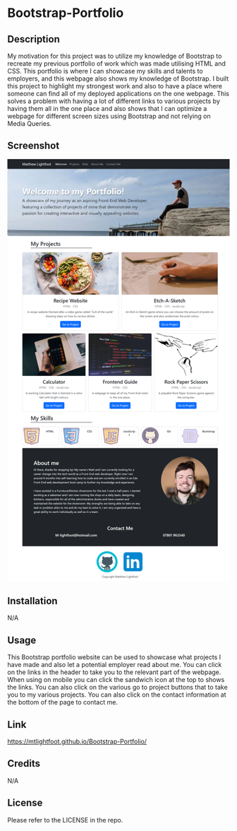 # Bootstrap-Portfolio

## Description

My motivation for this project was to utilize my knowledge of Bootstrap to recreate my previous portfolio of work which was made utilising HTML and CSS. This portfolio is where I can showcase my skills and talents to employers, and this webpage also shows my knowledge of Bootstrap. I built this project to highlight my strongest work and also to have a place where someone can find all of my deployed applications on the one webpage. This solves a problem with having a lot of different links to various projects by having them all in the one place and also shows that I can optimize a webpage for different screen sizes using Bootstrap and not relying on Media Queries.

## Screenshot

![ScreenShot](images/screenshot-pc.png)

## Installation

N/A

## Usage

This Bootstrap portfolio website can be used to showcase what projects I have made and also let a potential employer read about me. You can click on the links in the header to take you to the relevant part of the webpage. When using on mobile you can click the sandwich icon at the top to shows the links. You can also click on the various go to project buttons that to take you to my various projects. You can also click on the contact information at the bottom of the page to contact me.

## Link

https://mtlightfoot.github.io/Bootstrap-Portfolio/

## Credits

N/A

## License

Please refer to the LICENSE in the repo.